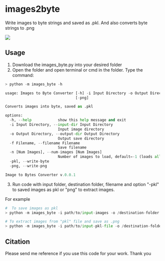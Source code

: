 # images2byte
Write images to byte strings and saved as .pkl. And also converts byte strings to .png

![](https://github.com/mcekwonu/images2byte/Figures/images2byte.png?raw=true)

## Usage
1. Download the images_byte.py into your desired folder
2. Open the folder and open terminal or cmd in the folder. Type the command:

```python
> python -m images_byte -h

usage: Images to Byte Converter [-h] -i Input Directory -o Output Directory -f Filename [-n [Num Images]] [-pkl]
                                [-png]

Converts images into byte, saved as .pkl

options:
  -h, --help            show this help message and exit
  -i Input Directory, --input-dir Input Directory
                        Input image directory
  -o Output Directory, --output-dir Output Directory
                        Output save directory
  -f Filename, --filename Filename
                        Save filename
  -n [Num Images], --num-images [Num Images]
                        Number of images to load, default=-1 (loads all images)
  -pkl, --write-byte
  -png, --write-png

Image to Bytes Converter v.0.0.1
```

3. Run code with input folder, destination folder, filename and option "-pkl" to saved images as pkl or "png" to extract images.

For example

```python
#  To save images as pkl
> python -m images_byte -i path/to/input-images -o /destination-folder -f output-filename -pkl
```

```python
# To extract images from "pkl" file and save as .png
> python -m images_byte -i path/to/input-pkl-file -o /destination-folder -f output-filename -png
```

## Citation
Please send me reference if you use this code for your work. Thank you
